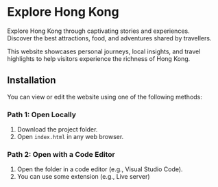 # Explore Hong Kong

Explore Hong Kong through captivating stories and experiences.  
Discover the best attractions, food, and adventures shared by travellers.

This website showcases personal journeys, local insights, and travel highlights to help visitors experience the richness of Hong Kong.

## Installation

You can view or edit the website using one of the following methods:

### Path 1: Open Locally
1. Download the project folder.
2. Open `index.html` in any web browser.

### Path 2: Open with a Code Editor
1. Open the folder in a code editor (e.g., Visual Studio Code).
2. You can use some extension (e.g., Live server)

